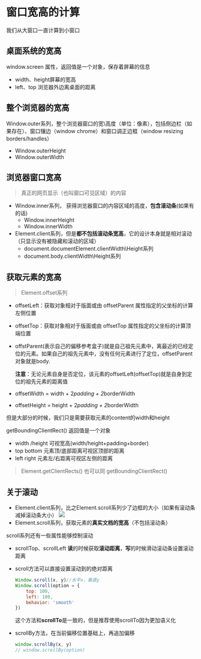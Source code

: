 # 窗口宽高的计算
我们从大窗口一直计算到小窗口

## 桌面系统的宽高
window.screen 属性，返回值是一个对象，保存着屏幕的信息
- width、height屏幕的宽高
- left、top 浏览器外边离桌面的距离

## 整个浏览器的宽高
Window.outer系列，整个浏览器窗口的宽\高度（单位：像素），包括侧边栏（如果存在）、窗口镶边（window chrome）和窗口调正边框（window resizing borders/handles）
- Window.outerHeight
- Window.outerWidth

## 浏览器窗口宽高
> 真正的网页显示（也叫窗口可见区域）的内容      

- Window.inner系列， 获得浏览器窗口的内容区域的高度，**包含滚动条**(如果有的话)
    - Window.innerHeight
    - Window.innerWidth
- Element.client系列，但是**都不包括滚动条宽高**，它的设计本身就是相对滚动（只显示没有被隐藏和滚动的区域）
    - document.documentElement.clientWidth\Height系列
    - document.body.clientWidth\Height系列

## 获取元素的宽高
> Element.offset系列

- offsetLeft：获取对象相对于版面或由 offsetParent 属性指定的父坐标的计算左侧位置 
- offsetTop：获取对象相对于版面或由 offsetTop 属性指定的父坐标的计算顶端位置 
- offstParent(表示自己的偏移参考盒子)就是自己祖先元素中，离最近的已经定位的元素。如果自己的祖先元素中，没有任何元素进行了定位，offsetParent对象就是body.

    **注意**：无论元素自身是否定位，该元素的offsetLeft(offsetTop)就是自身到定位的祖先元素的距离值

- offsetWidth = width + 2*padding + 2*borderWidth
- offsetHeight = height + 2*padding + 2*borderWidth

但是大部分的时候，我们只是需要获取元素的content的width和height      

getBoundingClientRect() 返回值是一个对象
- width /height 可视宽高(width/height+padding+border)
- top bottom 元素顶/底部距离可视区顶部的距离
- left right 元素左/右距离可视区左侧的距离

> Element.getClientRects() 也可以同 getBoundingClientRect() 

## 关于滚动
- Element.client系列，比之Element.scroll系列少了边框的大小（如果有滚动条减掉滚动条大小）
    ![](https://developer.mozilla.org/@api/deki/files/185/=Dimensions-client.png)
- Element.scroll系列，获取元素的**真实文档的宽高**（不包括滚动条）

scroll系列还有一些属性能够控制滚动
- scrollTop、scrollLeft **读**的时候获取**滚动距离**，**写**的时候滑动滚动条设置滚动距离

- scroll方法可以直接设置滚动到的绝对距离
    ```javascript
    Window.scroll(x, y)//水平x，垂直y
    Window.scroll(option = {
        top: 100,
        left: 100,
        behavior: 'smooth'
    })
    ```
    这个方法和**scrollTo**是一致的，但是推荐使用scrollTo因为更加语义化
- scrollBy方法，在当前偏移位置基础上，再追加偏移
    ```javascript
    window.scrollBy(x, y) 
    // window.scrollBy(option) 
    ```